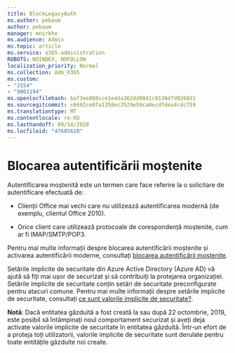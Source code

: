 ```yaml
---
title: BlockLegacyAuth
ms.author: pebaum
author: pebaum
manager: mnirkhe
ms.audience: Admin
ms.topic: article
ms.service: o365-administration
ROBOTS: NOINDEX, NOFOLLOW
localization_priority: Normal
ms.collection: Adm_O365
ms.custom:
- "3154"
- "9001194"
ms.openlocfilehash: baf3ee808cce1e4da362dd0841c0138d7d9268d1
ms.sourcegitcommit: c6692ce0fa1358ec3529e59ca0ecdfdea4cdc759
ms.translationtype: MT
ms.contentlocale: ro-RO
ms.lasthandoff: 09/14/2020
ms.locfileid: "47685610"
---
```

# <a name="blocking-legacy-authentication"></a>Blocarea autentificării moștenite

Autentificarea moștenită este un termen care face referire la o solicitare de autentificare efectuată de:

- Clienții Office mai vechi care nu utilizează autentificarea modernă (de exemplu, clientul Office 2010).

- Orice client care utilizează protocoale de corespondență moștenite, cum ar fi IMAP/SMTP/POP3.

Pentru mai multe informații despre blocarea autentificării moștenite și activarea autentificării moderne, consultați [blocarea autentificării moștenite](https://docs.microsoft.com/azure/active-directory/conditional-access/concept-conditional-access-block-legacy-authentication).

Setările implicite de securitate din Azure Active Directory (Azure AD) vă ajută să fiți mai ușor de securizat și să contribuiți la protejarea organizației. Setările implicite de securitate conțin setări de securitate preconfigurate pentru atacuri comune.
Pentru mai multe informații despre setările implicite de securitate, consultați [ce sunt valorile implicite de securitate?](https://docs.microsoft.com/azure/active-directory/fundamentals/concept-fundamentals-security-defaults). 

**Notă**: Dacă entitatea găzduită a fost creată la sau după 22 octombrie, 2019, este posibil să întâmpinați noul comportament securizat și aveți deja activate valorile implicite de securitate în entitatea găzduită.  Într-un efort de a proteja toți utilizatorii, valorile implicite de securitate sunt derulate pentru toate entitățile găzduite noi create.

